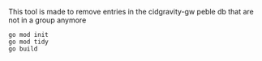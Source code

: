 This tool is made to remove entries in the cidgravity-gw peble db that are not in a group anymore

```
go mod init
go mod tidy
go build
```
